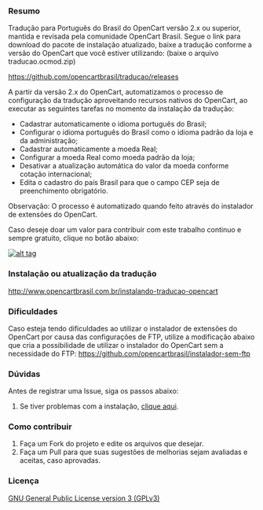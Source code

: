 ### Resumo

Tradução para Português do Brasil do OpenCart versão 2.x ou superior, mantida e revisada pela comunidade OpenCart Brasil.
Segue o link para download do pacote de instalação atualizado, baixe a tradução conforme a versão do OpenCart que você estiver utilizando: (baixe o arquivo traducao.ocmod.zip)

https://github.com/opencartbrasil/traducao/releases

A partir da versão 2.x do OpenCart, automatizamos o processo de configuração da tradução aproveitando recursos nativos do OpenCart, ao executar as seguintes tarefas no momento da instalação da tradução:

- Cadastrar automaticamente o idioma português do Brasil;
- Configurar o idioma português do Brasil como o idioma padrão da loja e da administração;
- Cadastrar automaticamente a moeda Real;
- Configurar a moeda Real como moeda padrão da loja;
- Desativar a atualização automática do valor da moeda conforme cotação internacional;
- Edita o cadastro do país Brasil para que o campo CEP seja de preenchimento obrigatório.

Observação: O processo é automatizado quando feito através do instalador de extensões do OpenCart.

Caso deseje doar um valor para contribuir com este trabalho continuo e sempre gratuito, clique no botão abaixo:

[![alt tag](https://www.paypalobjects.com/pt_BR/BR/i/btn/btn_donateCC_LG.gif)](https://www.paypal.com/cgi-bin/webscr?cmd=_s-xclick&hosted_button_id=7G9TR9PXS6G5J)

### Instalação ou atualização da tradução

http://www.opencartbrasil.com.br/instalando-traducao-opencart

### Dificuldades

Caso esteja tendo dificuldades ao utilizar o instalador de extensões do OpenCart por causa das configurações de FTP, utilize a modificação abaixo que cria a possibilidade de utilizar o instalador do OpenCart sem a necessidade do FTP:
https://github.com/opencartbrasil/instalador-sem-ftp

### Dúvidas

Antes de registrar uma Issue, siga os passos abaixo:

 1. Se tiver problemas com a instalação, [clique aqui](https://forum.opencartbrasil.com.br/).

### Como contribuir

 1. Faça um Fork do projeto e edite os arquivos que desejar.
 2. Faça um Pull para que suas sugestões de melhorias sejam avaliadas e aceitas, caso aprovadas.

### Licença

[GNU General Public License version 3 (GPLv3)](https://github.com/opencartbrasil/traducao/blob/master/LICENSE)
